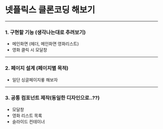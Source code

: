 # 넷플릭스 클론코딩 해보기

---

### 1. 구현할 기능 (생각나는대로 추려보기)

- 메인화면 (헤더, 메인화면 영화리스트)
- 영화 클릭 시 모달창

---

### 2. 페이지 설계 (페이지별 목적)

- 일단 싱글페이지롷 해보자

---

### 3. 공통 컴포넌트 제작(동일한 디자인으로..??)

- 모달창
- 영화 리스트 목록
- 슬라이드 컨테이너
